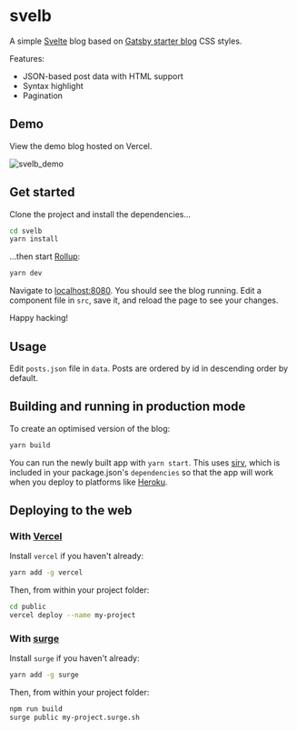 # svelb

A simple [Svelte](https://svelte.dev) blog based on [Gatsby starter blog](https://github.com/gatsbyjs/gatsby-starter-blog) CSS styles.

Features:

- JSON-based post data with HTML support
- Syntax highlight
- Pagination

## Demo

View the demo blog hosted on Vercel.

![svelb_demo](https://user-images.githubusercontent.com/20209393/167311086-4da0038c-1857-463f-8127-5d30b871336b.gif)

## Get started

Clone the project and install the dependencies...

```bash
cd svelb
yarn install
```

...then start [Rollup](https://rollupjs.org):

```bash
yarn dev
```

Navigate to [localhost:8080](http://localhost:8080). You should see the blog running. Edit a component file in `src`, save it, and reload the page to see your changes.

Happy hacking!

## Usage

Edit `posts.json` file in `data`. Posts are ordered by id in descending order by default.

## Building and running in production mode

To create an optimised version of the blog:

```bash
yarn build
```

You can run the newly built app with `yarn start`. This uses [sirv](https://github.com/lukeed/sirv), which is included in your package.json's `dependencies` so that the app will work when you deploy to platforms like [Heroku](https://heroku.com).

## Deploying to the web

### With [Vercel](https://vercel.com)

Install `vercel` if you haven't already:

```bash
yarn add -g vercel
```

Then, from within your project folder:

```bash
cd public
vercel deploy --name my-project
```

### With [surge](https://surge.sh/)

Install `surge` if you haven't already:

```bash
yarn add -g surge
```

Then, from within your project folder:

```bash
npm run build
surge public my-project.surge.sh
```
